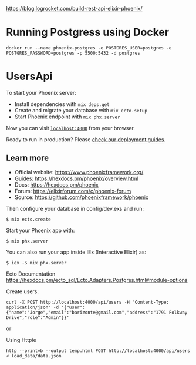 https://blog.logrocket.com/build-rest-api-elixir-phoenix/

# Running Postgress using Docker

    docker run --name phoenix-postgres -e POSTGRES_USER=postgres -e POSTGRES_PASSWORD=postgres -p 5500:5432 -d postgres

# UsersApi

To start your Phoenix server:

- Install dependencies with `mix deps.get`
- Create and migrate your database with `mix ecto.setup`
- Start Phoenix endpoint with `mix phx.server`

Now you can visit [`localhost:4000`](http://localhost:4000) from your browser.

Ready to run in production? Please [check our deployment guides](https://hexdocs.pm/phoenix/deployment.html).

## Learn more

- Official website: https://www.phoenixframework.org/
- Guides: https://hexdocs.pm/phoenix/overview.html
- Docs: https://hexdocs.pm/phoenix
- Forum: https://elixirforum.com/c/phoenix-forum
- Source: https://github.com/phoenixframework/phoenix

Then configure your database in config/dev.exs and run:

    $ mix ecto.create

Start your Phoenix app with:

    $ mix phx.server

You can also run your app inside IEx (Interactive Elixir) as:

    $ iex -S mix phx.server

Ecto Documentation
https://hexdocs.pm/ecto_sql/Ecto.Adapters.Postgres.html#module-options

Create users:

    curl -X POST http://localhost:4000/api/users -H "Content-Type: application/json" -d '{"user":{"name":"Jorge","email":"barizonte@gmail.com","address":"1791 Folkway Drive","role":"Admin"}}'

or

Using Httpie

    http --print=b --output temp.html POST http://localhost:4000/api/users < load_data/data.json
